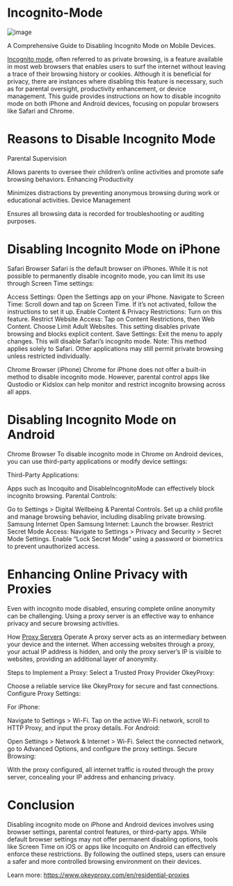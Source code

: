 # Incognito-Mode
![image](https://github.com/user-attachments/assets/8c318725-bfbd-4933-b42f-6a0858ced5c2)

A Comprehensive Guide to Disabling Incognito Mode on Mobile Devices.

[Incognito mode](https://www.okeyproxy.com/proxy/turn-off-incognito-mode-iphone-android/), often referred to as private browsing, is a feature available in most web browsers that enables users to surf the internet without leaving a trace of their browsing history or cookies. Although it is beneficial for privacy, there are instances where disabling this feature is necessary, such as for parental oversight, productivity enhancement, or device management. This guide provides instructions on how to disable incognito mode on both iPhone and Android devices, focusing on popular browsers like Safari and Chrome.

# Reasons to Disable Incognito Mode
Parental Supervision

Allows parents to oversee their children’s online activities and promote safe browsing behaviors.
Enhancing Productivity

Minimizes distractions by preventing anonymous browsing during work or educational activities.
Device Management

Ensures all browsing data is recorded for troubleshooting or auditing purposes.

# Disabling Incognito Mode on iPhone
Safari Browser
Safari is the default browser on iPhones. While it is not possible to permanently disable incognito mode, you can limit its use through Screen Time settings:

Access Settings: Open the Settings app on your iPhone.
Navigate to Screen Time: Scroll down and tap on Screen Time. If it’s not activated, follow the instructions to set it up.
Enable Content & Privacy Restrictions: Turn on this feature.
Restrict Website Access:
Tap on Content Restrictions, then Web Content.
Choose Limit Adult Websites. This setting disables private browsing and blocks explicit content.
Save Settings: Exit the menu to apply changes. This will disable Safari’s incognito mode.
Note: This method applies solely to Safari. Other applications may still permit private browsing unless restricted individually.

Chrome Browser (iPhone)
Chrome for iPhone does not offer a built-in method to disable incognito mode. However, parental control apps like Qustodio or Kidslox can help monitor and restrict incognito browsing across all apps.

# Disabling Incognito Mode on Android
Chrome Browser
To disable incognito mode in Chrome on Android devices, you can use third-party applications or modify device settings:

Third-Party Applications:

Apps such as Incoquito and DisableIncognitoMode can effectively block incognito browsing.
Parental Controls:

Go to Settings > Digital Wellbeing & Parental Controls.
Set up a child profile and manage browsing behavior, including disabling private browsing.
Samsung Internet
Open Samsung Internet: Launch the browser.
Restrict Secret Mode Access:
Navigate to Settings > Privacy and Security > Secret Mode Settings.
Enable “Lock Secret Mode” using a password or biometrics to prevent unauthorized access.

# Enhancing Online Privacy with Proxies
Even with incognito mode disabled, ensuring complete online anonymity can be challenging. Using a proxy server is an effective way to enhance privacy and secure browsing activities.

How [Proxy Servers](https://www.okeyproxy.com/) Operate
A proxy server acts as an intermediary between your device and the internet. When accessing websites through a proxy, your actual IP address is hidden, and only the proxy server’s IP is visible to websites, providing an additional layer of anonymity.

Steps to Implement a Proxy:
Select a Trusted Proxy Provider OkeyProxy:

Choose a reliable service like OkeyProxy for secure and fast connections.
Configure Proxy Settings:

For iPhone:

Navigate to Settings > Wi-Fi.
Tap on the active Wi-Fi network, scroll to HTTP Proxy, and input the proxy details.
For Android:

Open Settings > Network & Internet > Wi-Fi.
Select the connected network, go to Advanced Options, and configure the proxy settings.
Secure Browsing:

With the proxy configured, all internet traffic is routed through the proxy server, concealing your IP address and enhancing privacy.

# Conclusion
Disabling incognito mode on iPhone and Android devices involves using browser settings, parental control features, or third-party apps. While default browser settings may not offer permanent disabling options, tools like Screen Time on iOS or apps like Incoquito on Android can effectively enforce these restrictions. By following the outlined steps, users can ensure a safer and more controlled browsing environment on their devices.

Learn more: https://www.okeyproxy.com/en/residential-proxies
